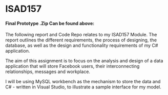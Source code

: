 # ISAD157
#### Final Prototype .Zip Can be found above:

The following report and Code Repo relates to my ISAD157 Module. The report outlines the different requirements, the process of designing, the database, as well as the design and functionality requirements of my C# application. 

The aim of this assignment is to focus on the analysis and design of a data application that will store Facebook users, their interconnecting relationships, messages and workplace. 

I will be using MySQL workbench as the mechanism to store the data and C# - written in Visual Studio, to illustrate a sample interface for my model.
